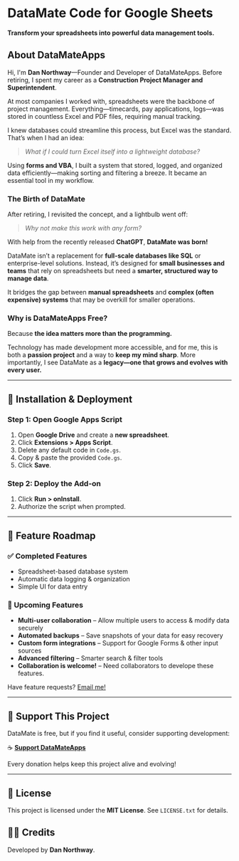 # DataMate Code for Google Sheets  
**Transform your spreadsheets into powerful data management tools.**  

## About DataMateApps  
Hi, I'm **Dan Northway**—Founder and Developer of DataMateApps. Before retiring, I spent my career as a **Construction Project Manager and Superintendent**.  

At most companies I worked with, spreadsheets were the backbone of project management. Everything—timecards, pay applications, logs—was stored in countless Excel and PDF files, requiring manual tracking.  

I knew databases could streamline this process, but Excel was the standard. That’s when I had an idea:  
> *What if I could turn Excel itself into a lightweight database?*  

Using **forms and VBA**, I built a system that stored, logged, and organized data efficiently—making sorting and filtering a breeze. It became an essential tool in my workflow.  

### The Birth of DataMate  
After retiring, I revisited the concept, and a lightbulb went off:  
> *Why not make this work with any form?*  

With help from the recently released **ChatGPT**, **DataMate was born!**  

DataMate isn’t a replacement for **full-scale databases like SQL** or enterprise-level solutions. Instead, it’s designed for **small businesses and teams** that rely on spreadsheets but need a **smarter, structured way to manage data**.  

It bridges the gap between **manual spreadsheets** and **complex (often expensive) systems** that may be overkill for smaller operations.  

### Why is DataMateApps Free?  
Because **the idea matters more than the programming.**  

Technology has made development more accessible, and for me, this is both a **passion project** and a way to **keep my mind sharp**. More importantly, I see DataMate as a **legacy—one that grows and evolves with every user.**  

---

## 🚀 Installation & Deployment  

### Step 1: Open Google Apps Script  
1. Open **Google Drive** and create a **new spreadsheet**.  
2. Click **Extensions > Apps Script**.  
3. Delete any default code in `Code.gs`.  
4. Copy & paste the provided `Code.gs`.  
5. Click **Save**.  

### Step 2: Deploy the Add-on  
1. Click **Run > onInstall**.  
2. Authorize the script when prompted.  

---

## 🔮 Feature Roadmap  

### ✅ Completed Features  
- Spreadsheet-based database system  
- Automatic data logging & organization  
- Simple UI for data entry  

### 🚧 Upcoming Features  
- **Multi-user collaboration** – Allow multiple users to access & modify data securely  
- **Automated backups** – Save snapshots of your data for easy recovery  
- **Custom form integrations** – Support for Google Forms & other input sources  
- **Advanced filtering** – Smarter search & filter tools
- **Collaboration is welcome!** – Need collaborators to develope these features. 

Have feature requests? [Email me!](mailto:datamateapp@gmail.com)  

---

## 💙 Support This Project  

DataMate is free, but if you find it useful, consider supporting development:  

☕ [**Support DataMateApps**](https://datamateapp.github.io/Donate%205%20per%20mo.html)  

Every donation helps keep this project alive and evolving!  

---

## 📜 License  
This project is licensed under the **MIT License**. See `LICENSE.txt` for details.  

## 👨‍💻 Credits  
Developed by **Dan Northway**.  
